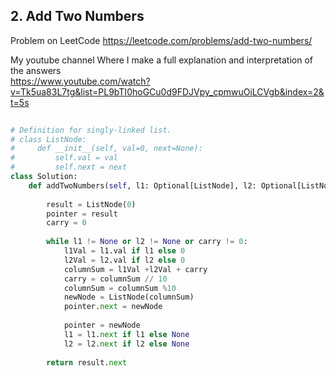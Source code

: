 ## 2. Add Two Numbers
Problem on LeetCode
https://leetcode.com/problems/add-two-numbers/

My youtube channel Where I make a full explanation and interpretation of the answers <br/>
https://www.youtube.com/watch?v=Tk5ua83L7tg&list=PL9bTI0hoGCu0d9FDJVpy_cpmwuOiLCVgb&index=2&t=5s


```python
    
# Definition for singly-linked list.
# class ListNode:
#     def __init__(self, val=0, next=None):
#         self.val = val
#         self.next = next
class Solution:
    def addTwoNumbers(self, l1: Optional[ListNode], l2: Optional[ListNode]) -> Optional[ListNode]:
        
        result = ListNode(0)
        pointer = result
        carry = 0
        
        while l1 != None or l2 != None or carry != 0:
            l1Val = l1.val if l1 else 0
            l2Val = l2.val if l2 else 0
            columnSum = l1Val +l2Val + carry
            carry = columnSum // 10
            columnSum = columnSum %10 
            newNode = ListNode(columnSum)
            pointer.next = newNode
            
            pointer = newNode
            l1 = l1.next if l1 else None
            l2 = l2.next if l2 else None 
        
        return result.next                        
                       
                
```     




          

